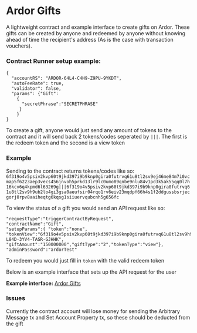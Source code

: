 # Ardor Gifts

A lightweight contract and example interface to create gifts on Ardor.  These gifts can be created by anyone and redeemed by anyone without knowing ahead of time the recipient's address (As is the case with transaction vouchers).

### Contract Runner setup example:
```
{
  "accountRS": "ARDOR-64L4-C4H9-Z9PU-9YKDT",
  "autoFeeRate": true,
  "validator": false,
  "params": {"Gift": 
    {
      "secretPhrase":"SECRETPHRASE"
     }
    }
}
```
To create a gift, anyone would just send any amount of tokens to the contract and it will send back 2 tokens/codes seperated by `|||`.  The first is the redeem token and the second is a view token

### Example

Sending to the contract returns tokens/codes like so:
```6f319o4v5psiv2kvp60t9jkd397i9b9knp0gira0futrvq61u8tl2sv9ej46me84m7i0vcmap5f6223aep3vecs456jnvoh5prkd13lr9lc0umo89qnbe9nlu84v1pd3k5ak55qq0l7h16kcv6q4kpmd6l63269g|||6f319o4v5psiv2kvp60t9jkd397i9b9knp0gira0futrvq61u8tl2sv9h9ub2lo4gi3gsa0aeufsir04rqo1rv6eiv23mqdpf66h4s1f2ddgussbsrjecgorj0rpv8aaiheqtg6kqsg1siiuervqubcnh5g656fc```

To view the status of a gift you would send an API request like so:

```
"requestType":"triggerContractByRequest",
"contractName":"Gift", 
"setupParams":{ "token":"none", "tokenView":"6f319o4v5psiv2kvp60t9jkd397i9b9knp0gira0futrvq61u8tl2sv9h9ub2lo4gi3gsa0aeufsir04rqo1rv6eiv23mqdpf66h4s1f2ddgussbsrjecgorj0rpv8aaiheqtg6kqsg1siiuervqubcnh5g656fc","recipient":"ARDOR-L84D-3YV4-TASR-GJHHK", "giftAmount":"150000000","giftType":"2","tokenType":"view"}, 
"adminPassword":"ardorTest"
```

To redeem you would just fill in `token` with the valid redeem token

Below is an example interface that sets up the API request for the user  

**Example interface:** [Ardor Gifts](https://ardor.tools/gift/)

### Issues
Currently the contract account will lose money for sending the Arbitrary Message tx and Set Account Property tx, so these should be deducted from the gift